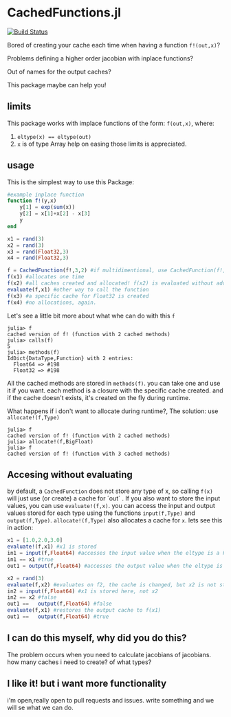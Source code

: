 # CachedFunctions.jl

[![Build Status](https://travis-ci.com/longemen3000/CachedFunctions.jl.svg?branch=master)](https://travis-ci.com/longemen3000/CachedFunctions.jl)

Bored of creating your cache each time when having a function `f!(out,x)`?

Problems defining a higher order jacobian with inplace functions?

Out of names for the output caches?

This package maybe can help you!

## limits

This package works with implace functions of the form: `f(out,x)`, where:
1. `eltype(x) == eltype(out)`
2. `x` is of type Array
help on easing those limits is appreciated.

## usage

This is the simplest way to use this Package:
```julia
#example inplace function
function f!(y,x)
    y[1] = exp(sum(x))
    y[2] = x[1]+x[2] - x[3]
    y
end

x1 = rand(3)
x2 = rand(3)
x3 = rand(Float32,3)
x4 = rand(Float32,3)

f = CachedFunction(f!,3,2) #if multidimentional, use CachedFunction(f!,(1,2),(2,3))
f(x1) #allocates one time
f(x2) #all caches created and allocated! f(x2) is evaluated without additional allocations.
evaluate(f,x1) #other way to call the function
f(x3) #a specific cache for Float32 is created
f(x4) #no allocations, again.
```

Let's see a little bit more about what whe can do with this `f`

```julia-repl
julia> f
cached version of f! (function with 2 cached methods)
julia> calls(f)
5
julia> methods(f)
IdDict{DataType,Function} with 2 entries:
  Float64 => #198
  Float32 => #198
```
All the cached methods are stored in `methods(f)`. you can take one and use it if you want. each method is a closure
with the specific cache created. and if the cache doesn't exists, it's created on the fly during runtime.

What happens if i don't want to allocate during runtime?, The solution: use `allocate!(f,Type)`

```julia-repl
julia> f
cached version of f! (function with 2 cached methods)
julia> allocate!(f,BigFloat)
julia> f
cached version of f! (function with 3 cached methods)
```
## Accesing without evaluating

by default, a `CachedFunction` does not store any type of x, so calling `f(x)` will just use (or create) a cache for ´out´ . If you also want to store the input values, you can use `evaluate!(f,x)`. you can access the input and output values stored for each type using the functions `input(f,Type)` and `output(f,Type)`. `allocate!(f,Type)` also allocates a cache for `x`. lets see this in action:

```julia
x1 = [1.0,2.0,3.0]
evaluate!(f,x1) #x1 is stored
in1 = input(f,Float64) #accesses the input value when the eltype is a Float64
in1 == x1 #true
out1 = output(f,Float64) #accesses the output value when the eltype is a Float64

x2 = rand(3)
evaluate(f,x2) #evaluates on f2, the cache is changed, but x2 is not stored.
in2 = input(f,Float64) #x1 is stored here, not x2
in2 == x2 #false
out1 ==   output(f,Float64) #false
evaluate(f,x1) #restores the output cache to f(x1)
out1 ==   output(f,Float64) #true
```
## I can do this myself, why did you do this?

The problem occurs when you need to calculate jacobians of jacobians. how many caches i need to create? of what types?

## I like it! but i want more functionality

i'm open,really open to pull requests and issues. write something and we will se what we can do.

